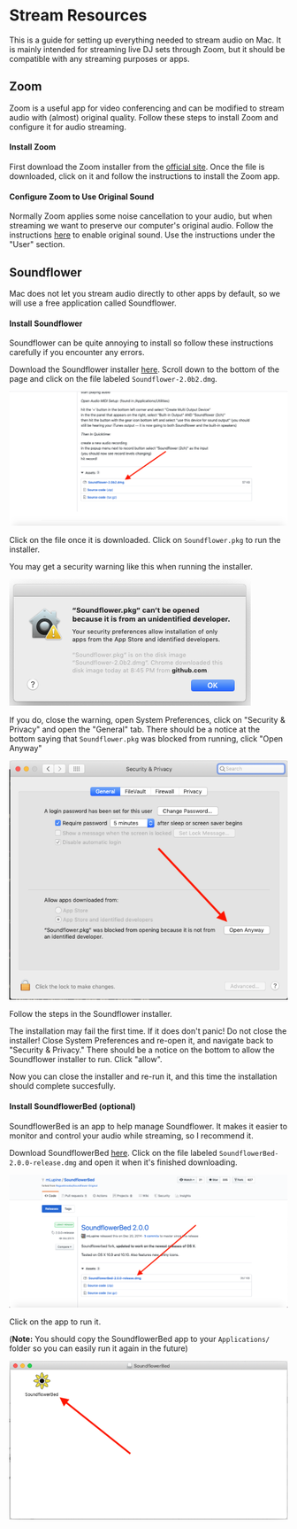 # Stream Resources
This is a guide for setting up everything needed to stream audio on Mac.
It is mainly intended for streaming live DJ sets through Zoom, but it should
be compatible with any streaming purposes or apps.


## Zoom
Zoom is a useful app for video conferencing and can be modified to stream
audio with (almost) original quality. Follow these steps to install Zoom
and configure it for audio streaming.

#### Install Zoom
First download the Zoom installer from the [official site](https://zoom.us/download).
Once the file is downloaded, click on it and follow the instructions to install the Zoom app.

#### Configure Zoom to Use Original Sound
Normally Zoom applies some noise cancellation to your audio, but when streaming
we want to preserve our computer's original audio.
Follow the instructions [here](https://support.zoom.us/hc/en-us/articles/115003279466-Enabling-option-to-preserve-original-sound)
to enable original sound. Use the instructions under the "User" section.


## Soundflower
Mac does not let you stream audio directly to other apps by default, so we will
use a free application called Soundflower.

#### Install Soundflower
Soundflower can be quite annoying to install so follow these instructions carefully if you encounter any errors.

Download the Soundflower installer [here](https://github.com/mattingalls/Soundflower/releases/tag/2.0b2).
Scroll down to the bottom of the page and click on the file labeled `Soundflower-2.0b2.dmg`.

![soundflower download](images/soundflower_download.png)

Click on the file once it is downloaded.
Click on `Soundflower.pkg` to run the installer.

You may get a security warning like this when running the installer.

![soundflower warning](images/soundflower_warning.png)

If you do, close the warning, open System Preferences, click on "Security & Privacy" and open the "General" tab.
There should be a notice at the bottom saying that `Soundflower.pkg` was blocked from running, click "Open Anyway"

![soundflower open anyway](images/soundflower_open_anyway.png)

Follow the steps in the Soundflower installer.

The installation may fail the first time. If it does don't panic! Do not close the installer!
Close System Preferences and re-open it, and navigate back to "Security & Privacy."
There should be a notice on the bottom to allow the Soundflower installer to run. Click "allow".

Now you can close the installer and re-run it, and this time the installation should complete succesfully.

#### Install SoundflowerBed (optional)
SoundflowerBed is an app to help manage Soundflower. It makes it easier to monitor and control your audio while streaming, so I recommend it.

Download  SoundflowerBed [here](https://github.com/mLupine/SoundflowerBed/releases).
Click on the file labeled `SoundflowerBed-2.0.0-release.dmg` and open it when it's finished downloading.

![soundflowerbed download](images/soundflowerbed_download.png)

Click on the app to run it.

(**Note:** You should copy the SoundflowerBed app to your `Applications/` folder so you can easily run it again in the future)

![soundflowerbed app](images/soundflowerbed_app.png)
